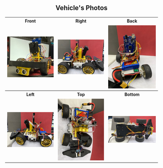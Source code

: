 <h2 align="center">Vehicle's Photos</h2>

<table>
  <tr>
    <th>Front</th>
    <th>Right</th>
    <th>Back</th>
  </tr>
  <tr>
    <td><img src="front1.jpg" width="200"/></td>
    <td><img src="right.jpg" width="200"/></td>
    <td><img src="back.jpg" width="200"/></td>
  </tr>
  <tr>
    <th>Left</th>
    <th>Top</th>
    <th>Bottom</th>
  </tr>
  <tr>
    <td><img src="left.jpg" width="200"/></td>
    <td><img src="top.jpg" width="200"/></td>
    <td><img src="bottom.jpg" width="200"/></td>
  </tr>
</table>

